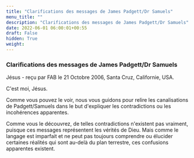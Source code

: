 ```yaml
---
title: "Clarifications des messages de James Padgett/Dr Samuels"
menu_title: ""
description: "Clarifications des messages de James Padgett/Dr Samuels"
date: 2022-06-01 06:00:01+00:55
draft: False
hidden: True
weight:
---
```

### Clarifications des messages de James Padgett/Dr Samuels

Jésus - reçu par FAB le 21 Octobre 2006, Santa Cruz, Californie, USA.

C'est moi, Jésus.

Comme vous pouvez le voir, nous vous guidons pour relire les canalisations de Padgett/Samuels dans le but d'expliquer les contradictions ou les incohérences apparentes.

Comme vous le découvrez, de telles contradictions n'existent pas vraiment, puisque ces messages représentent les vérités de Dieu. Mais comme le langage est imparfait et ne peut pas toujours comprendre ou élucider certaines réalités qui sont au-delà du plan terrestre, ces confusions apparentes existent.
